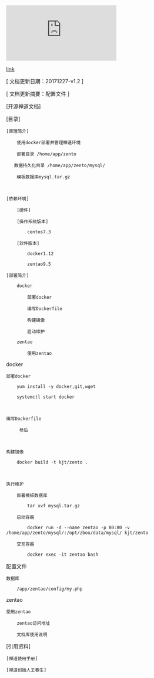 ![Zentao](http://www.zentao.net/file.php?f=201604/f_a5a3577d688b18e4dffde47e422704f9.png&t=png&o=&s=&v=1517389139)

[link](http://zentao.kjtjia.com/zentao/doc-view-9.html "开源禅道文档")

[    文档更新日期：20171227-v1.2    ]

[    文档更新摘要：配置文件   ]

[开源禅道文档]



[目录]

    [原理简介]

        使用docker部署并管理禅道环境

        部署目录 /home/app/zento

       数据持久化目录 /home/app/zento/mysql/

        模板数据库mysql.tar.gz   

 

    [依赖环境]

        [硬件]

        [操作系统版本]

            centos7.3

        [软件版本]

            docker1.12

            zentao9.5

    [部署简介]

        docker

            部署docker

            编写Dockerfile

            构建镜像

            启动维护

        zentao

            使用zentao







docker

    部署docker

        yum install -y docker,git,wget

        systemctl start docker

        

    编写Dockerfile

         参后



    构建镜像

        docker build -t kjt/zento .



    执行维护   

        部署模板数据库

            tar xvf mysql.tar.gz

        启动容器 

            docker run -d --name zentao -p 80:80 -v /home/app/zento/mysql/:/opt/zbox/data/mysql/ kjt/zento 

        交互容器

            docker exec -it zentao bash



配置文件

    数据库

        /app/zentao/config/my.php





zentao

    使用zentao

        zentao访问地址

        文档库使用说明









[引用资料]

    [禅道使用手册]

    [禅道创始人王春生]

